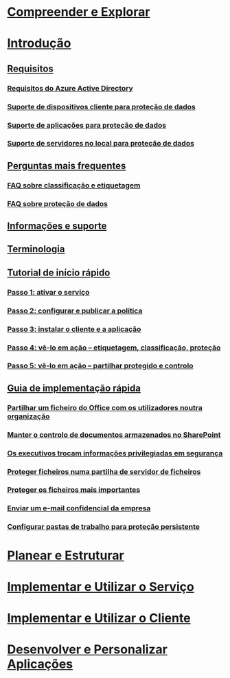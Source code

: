 # [Compreender e Explorar](/information-protection/understand-explore/what-is-information-protection)
# [Introdução](requirements-azure-rms.md)
## [Requisitos](requirements-azure-rms.md)
### [Requisitos do Azure Active Directory](requirements-azure-ad.md)
### [Suporte de dispositivos cliente para proteção de dados](requirements-client-devices.md)
### [Suporte de aplicações para proteção de dados](requirements-applications.md)
### [Suporte de servidores no local para proteção de dados](requirements-servers.md)
## [Perguntas mais frequentes](faqs.md)
### [FAQ sobre classificação e etiquetagem](faqs-infoprotect.md)
### [FAQ sobre proteção de dados](faqs-rms.md)
## [Informações e suporte](information-support.md)
## [Terminologia](terminology.md)
## [Tutorial de início rápido](infoprotect-quick-start-tutorial.md)
### [Passo 1: ativar o serviço](infoprotect-tutorial-step1.md)
### [Passo 2: configurar e publicar a política](infoprotect-tutorial-step2.md)
### [Passo 3: instalar o cliente e a aplicação](infoprotect-tutorial-step3.md)
### [Passo 4: vê-lo em ação – etiquetagem, classificação, proteção](infoprotect-tutorial-step4.md)
### [Passo 5: vê-lo em ação – partilhar protegido e controlo](infoprotect-tutorial-step5.md)
## [Guia de implementação rápida](rapid-deployment-guide.md)
### [Partilhar um ficheiro do Office com os utilizadores noutra organização](scenario-share-office-file-externally.md)
### [Manter o controlo de documentos armazenados no SharePoint](scenario-sharepoint.md)
### [Os executivos trocam informações privilegiadas em segurança](scenario-executives-email.md)
### [Proteger ficheiros numa partilha de servidor de ficheiros](scenario-fci.md)
### [Proteger os ficheiros mais importantes](scenario-secure-most-valuable-files.md)
### [Enviar um e-mail confidencial da empresa](scenario-company-confidential-email.md)
### [Configurar pastas de trabalho para proteção persistente](scenario-work-folders.md)
# [Planear e Estruturar](/information-protection/plan-design/deployment-roadmap)
# [Implementar e Utilizar o Serviço](/information-protection/deploy-use/activate-service)
# [Implementar e Utilizar o Cliente](/information-protection/rms-client/use-client)
# [Desenvolver e Personalizar Aplicações](/information-protection/develop/developers-guide)



<!--HONumber=Sep16_HO5-->



